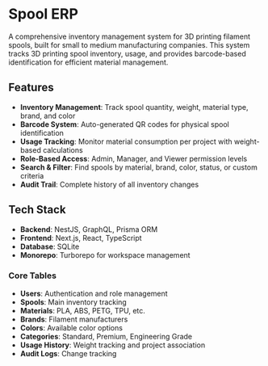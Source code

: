 # Spool ERP

A comprehensive inventory management system for 3D printing filament spools, built for small to medium manufacturing companies. This system tracks 3D printing spool inventory, usage, and provides barcode-based identification for efficient material management.

## Features

- **Inventory Management**: Track spool quantity, weight, material type, brand, and color
- **Barcode System**: Auto-generated QR codes for physical spool identification
- **Usage Tracking**: Monitor material consumption per project with weight-based calculations
- **Role-Based Access**: Admin, Manager, and Viewer permission levels
- **Search & Filter**: Find spools by material, brand, color, status, or custom criteria
- **Audit Trail**: Complete history of all inventory changes

## Tech Stack

- **Backend**: NestJS, GraphQL, Prisma ORM
- **Frontend**: Next.js, React, TypeScript
- **Database**: SQLite
- **Monorepo**: Turborepo for workspace management

### Core Tables

- **Users**: Authentication and role management
- **Spools**: Main inventory tracking
- **Materials**: PLA, ABS, PETG, TPU, etc.
- **Brands**: Filament manufacturers
- **Colors**: Available color options
- **Categories**: Standard, Premium, Engineering Grade
- **Usage History**: Weight tracking and project association
- **Audit Logs**: Change tracking
